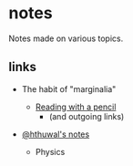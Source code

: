 
# notes

Notes made on various topics.

## links

* The habit of "marginalia"
    - [Reading with a pencil](https://austinkleon.com/2018/08/30/reading-with-a-pencil/)
        + (and outgoing links)

* [@hthuwal's notes](https://github.com/hthuwal/notes)
    - Physics
